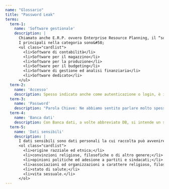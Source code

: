 ```yaml
---
name: "Glossario"
title: "Password Leak"
terms:
  term-1:
    name: 'Software gestionale' 
    description: |
      Chiamato anche E.R.P. ovvero Enterprise Resource Planning, il “software gestionale” è software con compiti di gestione di flussi di lavoro.<br/>
      I principali nella categoria sono&#58;
      <ul class="cardlist">
        <li>Software di contabilità</li>
        <li>Software per il magazzino</li>
        <li>Software per la produzione</li>
        <li>Software per il budgeting</li>
        <li>Software di gestione ed analisi finanziaria</li>
        <li>Software dedicato</li>
      </ul>
  term-2:
    name: 'Accesso'
    description: Spesso indicato anche come autenticazione o login, è il processo che permette a un utente di "entrare" all'interno di un sistema o di un software per poterlo utilizzare ed accedere alle informazioni e alle funzionalità ivi contenute. Solitamente avviene tramite l’utilizzo di credenziali, ovvero una combinazione di un nome utente, che può anche essere un indirizzo mail, e una password. Esistono anche meccanismi di accesso e autenticazione più complessi, che comprendono altri elementi quali ad esempio caratteristiche fisiche (impronta digitale), oggetti posseduti (token, smart card), etc.
  term-3:
    name: 'Password'
    description: "Parola Chiave: Ne abbiamo sentito parlare molto spesso, è il codice che inseriamo sui sistemi informatici, quando apriamo l’email, e sulle applicazioni che utilizziamo quotidianamente, insieme allo \"username\", il nome utente. Sappiamo per sentito dire ed in base alle raccomandazioni fornite da molti siti internet che deve essere una parola, o una frase complessa con codici particolari e che non dovrebbe mai essere facile da indovinare (mai utilizzare data di nascita, nome di un animale domestico o targa dell'auto...). Per questo si consiglia sempre di utilizzare \"password\" diverse e complesse. Un'altra buona pratica è quella di cambiare periodicamente le nostre password più importanti."
  term-4:
    name: 'Banca dati'
    description: Con Banca dati, a volte abbreviato DB, si intende un sistema che ospita un insieme di dati organizzati, memorizzati in un computer e interrogabili via terminale.
  term-5:
    name: 'Dati sensibili'
    description: |
      I dati sensibili sono dati personali la cui raccolta può avvenire solo previo consenso dell'interessato e autorizzazione del Garante per la protezione dei dati personali. Questi dati devono essere trattati e protetti con opportune misure di sicurezza. Sono considerati dei sensibili quelli legati a&#58;
      <ol class="cardlist">
        <li>origine razziale ed etnica;</li>
        <li>convinzioni religiose, filosofiche o di altro genere;</li>
        <li>opinioni politiche ed adesione a partiti e sindacati;</li>
        <li>associazioni od organizzazioni a carattere religioso, filosofico, politico o sindacale;</li>
        <li>stato di salute;</li>
        <li>vita sessuale.</li>
      </ol>
---
```

